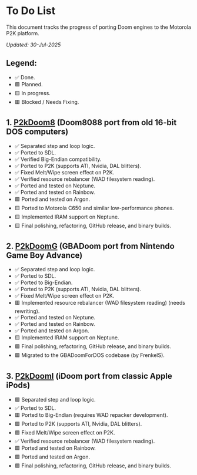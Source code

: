 # To Do List

This document tracks the progress of porting Doom engines to the Motorola P2K platform.

*Updated: 30-Jul-2025*

## Legend:
- ✅ Done.
- 🟩 Planned.
- 🟨 In progress.
- 🟥 Blocked / Needs Fixing.

## 1. [P2kDoom8](../P2kDoom8) (Doom8088 port from old 16-bit DOS computers)
- ✅ Separated step and loop logic.
- ✅ Ported to SDL.
- ✅ Verified Big-Endian compatibility.
- ✅ Ported to P2K (supports ATI, Nvidia, DAL blitters).
- ✅ Fixed Melt/Wipe screen effect on P2K.
- ✅ Verified resource rebalancer (WAD filesystem reading).
- ✅ Ported and tested on Neptune.
- ✅ Ported and tested on Rainbow.
- 🟩 Ported and tested on Argon.
- 🟨 Ported to Motorola C650 and similar low-performance phones.
- 🟨 Implemented IRAM support on Neptune.
- 🟨 Final polishing, refactoring, GitHub release, and binary builds.

## 2. [P2kDoomG](../P2kDoomG) (GBADoom port from Nintendo Game Boy Advance)
- ✅ Separated step and loop logic.
- ✅ Ported to SDL.
- ✅ Ported to Big-Endian.
- ✅ Ported to P2K (supports ATI, Nvidia, DAL blitters).
- ✅ Fixed Melt/Wipe screen effect on P2K.
- 🟥 Implemented resource rebalancer (WAD filesystem reading) (needs rewriting).
- ✅ Ported and tested on Neptune.
- ✅ Ported and tested on Rainbow.
- ✅ Ported and tested on Argon.
- 🟨 Implemented IRAM support on Neptune.
- 🟩 Final polishing, refactoring, GitHub release, and binary builds.
- 🟩 Migrated to the GBADoomForDOS codebase (by FrenkelS).

## 3. [P2kDoomI](../P2kDoomI) (iDoom port from classic Apple iPods)
- 🟩 Separated step and loop logic.
- ✅ Ported to SDL.
- 🟥 Ported to Big-Endian (requires WAD repacker development).
- 🟩 Ported to P2K (supports ATI, Nvidia, DAL blitters).
- 🟩 Fixed Melt/Wipe screen effect on P2K.
- ✅ Verified resource rebalancer (WAD filesystem reading).
- 🟩 Ported and tested on Rainbow.
- 🟩 Ported and tested on Argon.
- 🟩 Final polishing, refactoring, GitHub release, and binary builds.
